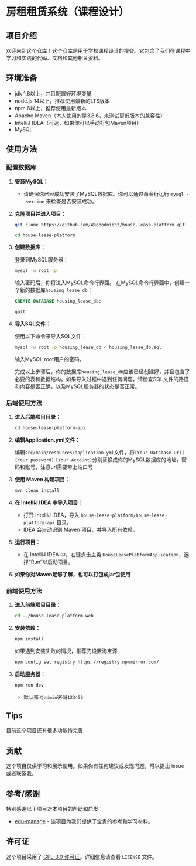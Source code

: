 # 房租租赁系统（课程设计）

## 项目介绍

欢迎来到这个仓库！这个仓库是用于学校课程设计的提交。它包含了我们在课程中学习和实践的代码、文档和其他相关资料。

## 环境准备
- jdk 1.8以上，并且配置好环境变量
- node.js 14以上，推荐使用最新的LTS版本
- npm 6以上，推荐使用最新版本
- Apache Maven（本人使用的是3.8.6，未测试更低版本的兼容性）
- IntelliJ IDEA（可选，如果你可以手动打包Maven项目）
- MySQL

## 使用方法

### 配置数据库
1. **安装MySQL：**
   - 请确保你已经成功安装了MySQL数据库。你可以通过命令行运行 `mysql --version` 来检查是否安装成功。
2. **克隆项目并进入项目：**
   ```bash
   git clone https://github.com/Wagoodnight/house-lease-platform.git
   ```
   ```bash
   cd house-lease-platform
   ```
3. **创建数据库：**
   
   登录到MySQL服务器：
   ```bash
   mysql -u root -p
   ```
   输入密码后，你将进入MySQL命令行界面。
   在MySQL命令行界面中，创建一个新的数据库`housing_lease_db`：
   ```sql
   CREATE DATABASE housing_lease_db;
   ```
   ```bash
   quit
   ```
4. **导入SQL文件：**
   
   使用以下命令来导入SQL文件：
   
   ```bash
   mysql -u root -p housing_lease_db < housing_lease_db.sql
   ```
   输入MySQL root用户的密码。
   
	完成以上步骤后，你的数据库`housing_lease_db`应该已经创建好，并且包含了必要的表和数据结构。如果导入过程中遇到任何问题，请检查SQL文件的路径和内容是否正确，以及MySQL服务器的状态是否正常。

   
### 后端使用方法

1. **进入后端项目目录：**
   ```bash
   cd house-lease-platform-api
   ```
2. **编辑Application.yml文件：**

   编辑`src/main/resources/application.yml`文件，将`[Your Database Url]` `[Your password]` `[Your Account]`分别替换成你的MySQL数据库的地址，密码和账号，注意url需要带上端口号
3. **使用 Maven 构建项目：**
   ```bash
   mvn clean install
   ```

4. **在 IntelliJ IDEA 中导入项目：**
   - 打开 IntelliJ IDEA，导入 `house-lease-platform/house-lease-platform-api` 目录。
   - IDEA 会自动识别 Maven 项目，并导入所有依赖。

5. **运行项目：**
   - 在 IntelliJ IDEA 中，右键点击主类 `HouseLeasePlatformApplication`，选择“Run”以启动项目。
   
6. **如果你对Maven足够了解，也可以打包成jar包使用**
   
### 前端使用方法


1. **进入前端项目目录：**
   ```bash
   cd ../house-lease-platform-web
   ```

2. **安装依赖：**
   ```bash
   npm install
   ```
   如果遇到安装失败的情况，推荐先设置淘宝源
   ```bash
   npm config set registry https://registry.npmmirror.com/
   ```

3. **启动服务器：**
   ```bash
   npm run dev
   ```
   - 默认账号`admin`密码`123456`

## Tips

目前这个项目还有很多功能待完善

## 贡献

这个项目仅供学习和展示使用。如果你有任何建议或发现问题，可以提出 issue 或者联系我。

## 参考/感谢

特别感谢以下项目对本项目的帮助和启发：

- [edu-manage](https://gitee.com/ligl756/edu-manage) - 该项目为我们提供了宝贵的参考和学习材料。


## 许可证

这个项目采用了 [GPL-3.0 许可证](LICENSE)。详细信息请查看 `LICENSE` 文件。
